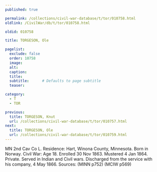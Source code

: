 ```yaml
---
published: true

permalink: /collections/civil-war-database/t/tor/010758.html
oldlink: /CivilWar/db/t/tor/010758.html

oldid: 010758

title: TORGESON, Ole

pagelist:
  exclude: false
  order: 10758
  image: 
  alt:
  caption:
  title:
  subtitle:      # Defaults to page subtitle
  teaser:

category: 
  - T 
  - TOR

previous:
  title: TORGESON, Knut
  url: /collections/civil-war-database/t/tor/010757.html  
next:
  title: TORGESON, Ole
  url: /collections/civil-war-database/t/tor/010759.html   
---
```

MN 2nd Cav Co L. Residence: Hart, Winona County, Minnesota. Born in Norway. Civil War: Age 18. Enrolled 30 Nov 1863. Mustered 4 Jan 1864. Private. Served in Indian and Civil wars. Discharged from the service with his company, 4 May 1866. Sources: (MINN p752) (MCIW p569)